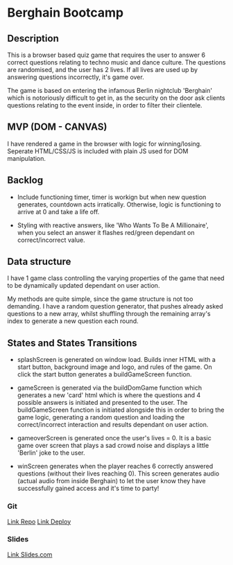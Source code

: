 # Berghain Bootcamp

## Description

This is a browser based quiz game that requires the user to answer 6 correct questions relating to techno music and dance culture. The questions are randomised, and the user has 2 lives. If all lives are used up by answering questions incorrectly, it's game over.

The game is based on entering the infamous Berlin nightclub 'Berghain' which is notoriously difficult to get in, as the security on the door ask clients questions relating to the event inside, in order to filter their clientele.

## MVP (DOM - CANVAS)

I have rendered a game in the browser with logic for winning/losing. Seperate HTML/CSS/JS is included with plain JS used for DOM manipulation.

## Backlog

- Include functioning timer, timer is workign but when new question generates, countdown acts irratically. Otherwise, logic is functioning to arrive at 0 and take a life off.

- Styling with reactive answers, like 'Who Wants To Be A Millionaire', when you select an answer it flashes red/green dependant on correct/incorrect value.

## Data structure

I have 1 game class controlling the varying properties of the game that need to be dynamically updated dependant on user action.

My methods are quite simple, since the game structure is not too demanding. I have a random question generator, that pushes already asked questions to a new array, whilst shuffling through the remaining array's index to generate a new question each round.

## States and States Transitions

- splashScreen is generated on window load. Builds inner HTML with a start button, background image and logo, and rules of the game. On click the start button generates a buildGameScreen function.

- gameScreen is generated via the buildDomGame function which generates a new 'card' html which is where the questions and 4 possible answers is initiated and presented to the user. The buildGameScreen function is initiated alongside this in order to bring the game logic, generating a random question and loading the correct/incorrect interaction and results dependant on user action.

- gameoverScreen is generated once the user's lives = 0. It is a basic game over screen that plays a sad crowd noise and displays a little 'Berlin' joke to the user.

- winScreen generates when the player reaches 6 correctly answered questions (without their lives reaching 0). This screen generates audio (actual audio from inside Berghain) to let the user know they have successfully gained access and it's time to party!

### Git

[Link Repo](https://github.com/gmunro90/project1)
[Link Deploy](https://gmunro90.github.io/Berghain-Bootcamp/)

### Slides

[Link Slides.com](https://tinyurl.com/tfvwp4c8)
